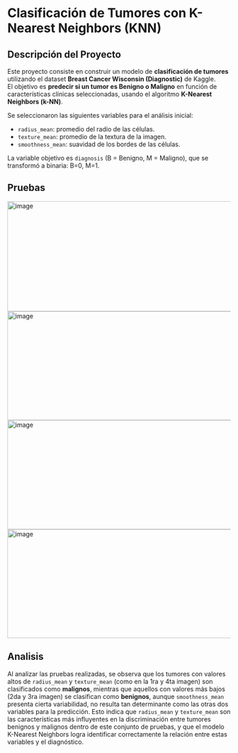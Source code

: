 # Clasificación de Tumores con K-Nearest Neighbors (KNN)

## Descripción del Proyecto
Este proyecto consiste en construir un modelo de **clasificación de tumores** utilizando el dataset **Breast Cancer Wisconsin (Diagnostic)** de Kaggle.  
El objetivo es **predecir si un tumor es Benigno o Maligno** en función de características clínicas seleccionadas, usando el algoritmo **K-Nearest Neighbors (k-NN)**.

Se seleccionaron las siguientes variables para el análisis inicial:

- `radius_mean`: promedio del radio de las células.  
- `texture_mean`: promedio de la textura de la imagen.  
- `smoothness_mean`: suavidad de los bordes de las células.

La variable objetivo es `diagnosis` (B = Benigno, M = Maligno), que se transformó a binaria: B=0, M=1.

## Pruebas
<img width="1027" height="248" alt="image" src="https://github.com/user-attachments/assets/8d7919c9-3160-40c4-9e09-596f71ae0490" />
<img width="1021" height="245" alt="image" src="https://github.com/user-attachments/assets/ff04655f-5090-4a65-ba47-df83d49cc86d" />
<img width="1021" height="246" alt="image" src="https://github.com/user-attachments/assets/10f4ba6e-a73a-4909-9dcc-d068a95226b3" />
<img width="1022" height="245" alt="image" src="https://github.com/user-attachments/assets/e26e0ef2-ee3f-4b2b-8ab9-5d83994b226c" />

## Analisis 

Al analizar las pruebas realizadas, se observa que los tumores con valores altos de `radius_mean` y `texture_mean` (como en la 1ra y 4ta imagen) son clasificados como **malignos**, mientras que aquellos con valores más bajos (2da y 3ra imagen) se clasifican como **benignos**, aunque `smoothness_mean` presenta cierta variabilidad, no resulta tan determinante como las otras dos variables para la predicción. Esto indica que `radius_mean` y `texture_mean` son las características más influyentes en la discriminación entre tumores benignos y malignos dentro de este conjunto de pruebas, y que el modelo K-Nearest Neighbors logra identificar correctamente la relación entre estas variables y el diagnóstico.
